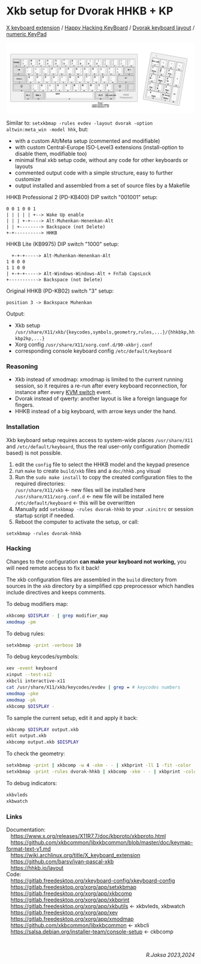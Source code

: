 # Xkb setup for Dvorak HHKB + KP

[X keyboard extension](https://en.wikipedia.org/wiki/X_keyboard_extension "Xkb") /
[Happy Hacking KeyBoard](https://en.wikipedia.org/wiki/Happy_Hacking_Keyboard "HHKB") /
[Dvorak keyboard layout](https://en.wikipedia.org/wiki/Dvorak_keyboard_layout "Dvorak") /
[numeric KeyPad](https://en.wikipedia.org/wiki/Numeric_keypad "KP")

<p>
<a href=doc/hhkb.png>
<img src=doc/hhkb.png>
</a>
</p>

Similar to: `setxkbmap -rules evdev -layout dvorak -option altwin:meta_win -model hhk`, but:

 * with a custom Alt/Meta setup (commented and modifiable)
 * with custom Central-Europe ISO-Level3 extensions (install-option to disable them, modifiable too)
 * minimal final xkb setup code, without any code for other keyboards or layouts
 * commented output code with a simple structure, easy to further customize
 * output installed and assembled from a set of source files by a Makefile

HHKB Professional 2 (PD-KB400) DIP switch "001001" setup:
```
0 0 1 0 0 1
| | | | | +--> Wake Up enable
| | | +-+----> Alt-Muhenkan-Henenkan-Alt
| | +--------> Backspace (not Delete)
+-+----------> HHKB
```

HHKB Lite (KB9975) DIP switch "1000" setup:

```
  +-+-+-----> Alt-Muhenkan-Henenkan-Alt
1 0 0 0
1 1 0 0
| +-+-+-----> Alt-Windows-Windows-Alt + FnTab CapsLock
+-----------> Backspace (not Delete)
```

Original HHKB (PD-KB02) switch "3" setup:
```
position 3 -> Backspace Muhenkan
```

Output:

 * Xkb setup `/usr/share/X11/xkb/{keycodes,symbols,geometry,rules,...}/{hhkbkp,hhkbp2kp,...}`
 * Xorg config `/usr/share/X11/xorg.conf.d/90-xkbrj.conf`
 * corresponding console keyboard config `/etc/default/keyboard`

### Reasoning

 * Xkb instead of xmodmap: xmodmap is limited to the current running session, so it requires a re-run after every keyboard reconnection, for instance after every [KVM switch](https://en.wikipedia.org/wiki/KVM_switch) event.
 * Dvorak instead of qwerty: another layout is like a foreign language for fingers.
 * HHKB <!--(Apple M0110)--> instead of a big keyboard, with arrow keys under the hand.

### Installation

Xkb keyboard setup requires access to system-wide places `/usr/share/X11` and
`/etc/default/keyboard`, thus the real user-only configuration (homedir based)
is not possible.

 1. edit the `config` file to select the HHKB model and the keypad presence
 2. run `make` to create `build/xkb` files and a `doc/hhkb.png` visual 
 3. Run the `sudo make install` to copy the created configuration files to the required directories:  
    `/usr/share/X11/xkb` &larr; new files will be installed here  
    `/usr/share/X11/xorg.conf.d` &larr; new file will be installed here  
    `/etc/default/keyboard` &larr; this will be overwritten  
 4. Manually add `setxkbmap -rules dvorak-hhkb` to your `.xinitrc` or session startup script if needed.
 5. Reboot the computer to activate the setup, or call:

```
setxkbmap -rules dvorak-hhkb
```

### Hacking

Changes to the configuration **can make your keyboard not working,** you will
need remote access to fix it back!

The xkb configuration files are assembled in the `build` directory from sources
in the `xkb` directory by a simplified cpp preprocessor which handles include
directives and keeps comments.

To debug modifiers map:
``` sh
xkbcomp $DISPLAY - | grep modifier_map
xmodmap -pm
```

To debug rules:
``` sh
setxkbmap -print -verbose 10
```

To debug keycodes/symbols:
``` sh
xev -event keyboard
xinput --test-xi2
xkbcli interactive-x11
cat /usr/share/X11/xkb/keycodes/evdev | grep = # keycodes numbers
xmodmap -pke
xmodmap -pk
xkbcomp $DISPLAY -
```

To sample the current setup, edit it and apply it back:
``` sh
xkbcomp $DISPLAY output.xkb
edit output.xkb
xkbcomp output.xkb $DISPLAY
```

To check the geometry:
``` sh
setxkbmap -print | xkbcomp -w 4 -xkm - - | xkbprint -ll 1 -fit -color - /tmp/kbd.ps; gv -swap -scale=2 /tmp/kbd.ps &
setxkbmap -print -rules dvorak-hhkb | xkbcomp -xkm - - | xkbprint -color - /tmp/kbd.ps; gv -swap -scale=3 /tmp/kbd.ps &
```

To debug indicators:
``` sh
xkbvleds
xkbwatch
```

### Links

Documentation:  
&nbsp;&nbsp; https://www.x.org/releases/X11R7.7/doc/kbproto/xkbproto.html  
&nbsp;&nbsp; https://github.com/xkbcommon/libxkbcommon/blob/master/doc/keymap-format-text-v1.md  
&nbsp;&nbsp; https://wiki.archlinux.org/title/X_keyboard_extension  
&nbsp;&nbsp; https://github.com/barsv/ivan-pascal-xkb  
&nbsp;&nbsp; https://hhkb.io/layout  
Code:  
&nbsp;&nbsp; https://gitlab.freedesktop.org/xkeyboard-config/xkeyboard-config  
&nbsp;&nbsp; https://gitlab.freedesktop.org/xorg/app/setxkbmap  
&nbsp;&nbsp; https://gitlab.freedesktop.org/xorg/app/xkbcomp  
&nbsp;&nbsp; https://gitlab.freedesktop.org/xorg/app/xkbprint  
&nbsp;&nbsp; https://gitlab.freedesktop.org/xorg/app/xkbutils &larr; xkbvleds, xkbwatch  
&nbsp;&nbsp; https://gitlab.freedesktop.org/xorg/app/xev  
&nbsp;&nbsp; https://gitlab.freedesktop.org/xorg/app/xmodmap  
&nbsp;&nbsp; https://github.com/xkbcommon/libxkbcommon &larr; xkbcli  
&nbsp;&nbsp; https://salsa.debian.org/installer-team/console-setup &larr; ckbcomp  

<br><div align=right><i>R.Jaksa 2023,2024</i></div>
